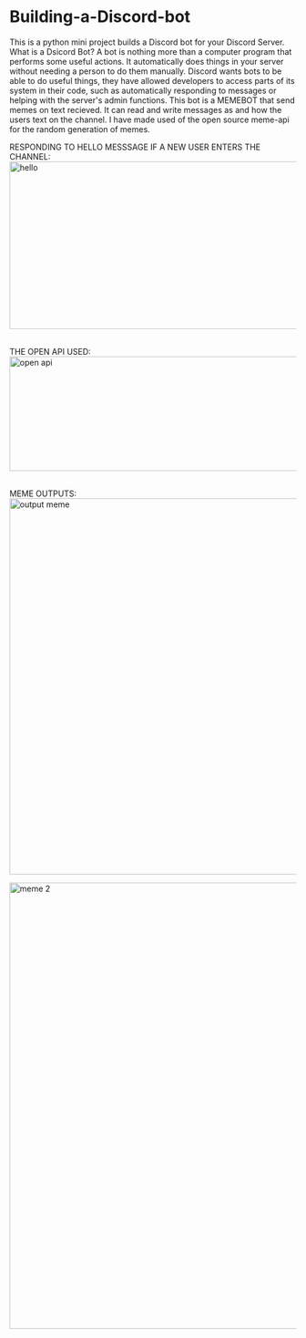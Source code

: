 # Building-a-Discord-bot

This is a python mini project builds a Discord bot for your Discord Server.
What is a Dsicord Bot?
A bot is nothing more than a computer program that performs some useful actions. It automatically does things in your server without needing a person to do them manually.
Discord wants bots to be able to do useful things, they have allowed developers to access parts of its system in their code, such as automatically responding to messages or helping with the server's admin functions.
This bot is a MEMEBOT that send memes on text recieved. It can read and write messages as and how the users text on the channel.
I have made used of the open source meme-api for the random generation of memes.


RESPONDING TO HELLO MESSSAGE IF A NEW USER ENTERS THE CHANNEL:
<img width="1055" height="294" alt="hello" src="https://github.com/user-attachments/assets/9dc6b200-09e5-4837-ab7b-3c3370bbfff2" />
</br>
</br>

THE OPEN API USED:
<img width="1919" height="201" alt="open api" src="https://github.com/user-attachments/assets/01ab763c-fda8-45a7-9ebb-5c77d91ae2db" />
</br>
</br>

MEME OUTPUTS:
<img width="1240" height="660" alt="output meme" src="https://github.com/user-attachments/assets/dc4c968a-c8da-40d0-a381-0d26476b07a3" />

<img width="1161" height="783" alt="meme 2" src="https://github.com/user-attachments/assets/6b573264-4902-4b34-8df2-b897faeb6aae" />
